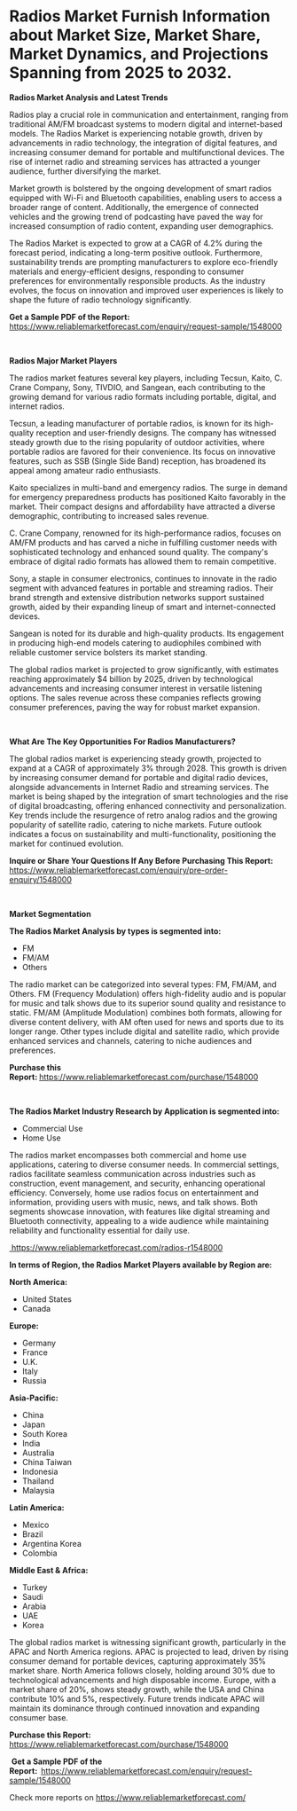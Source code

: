 <p><h1>Radios Market Furnish Information about Market Size, Market Share, Market Dynamics, and Projections Spanning from 2025 to 2032.</h1></p><p><strong>Radios Market Analysis and Latest Trends</strong></p>
<p><p>Radios play a crucial role in communication and entertainment, ranging from traditional AM/FM broadcast systems to modern digital and internet-based models. The Radios Market is experiencing notable growth, driven by advancements in radio technology, the integration of digital features, and increasing consumer demand for portable and multifunctional devices. The rise of internet radio and streaming services has attracted a younger audience, further diversifying the market.</p><p>Market growth is bolstered by the ongoing development of smart radios equipped with Wi-Fi and Bluetooth capabilities, enabling users to access a broader range of content. Additionally, the emergence of connected vehicles and the growing trend of podcasting have paved the way for increased consumption of radio content, expanding user demographics. </p><p>The Radios Market is expected to grow at a CAGR of 4.2% during the forecast period, indicating a long-term positive outlook. Furthermore, sustainability trends are prompting manufacturers to explore eco-friendly materials and energy-efficient designs, responding to consumer preferences for environmentally responsible products. As the industry evolves, the focus on innovation and improved user experiences is likely to shape the future of radio technology significantly.</p></p>
<p><strong>Get a Sample PDF of the Report:&nbsp;</strong> <a href="https://www.reliablemarketforecast.com/enquiry/request-sample/1548000?utm_campaign=2280&utm_medium=2&utm_source=Github&utm_content=ia&utm_term=08022025&utm_id=radios">https://www.reliablemarketforecast.com/enquiry/request-sample/1548000</a></p>
<p>&nbsp;</p>
<p><strong>Radios Major Market Players</strong></p>
<p><p>The radios market features several key players, including Tecsun, Kaito, C. Crane Company, Sony, TIVDIO, and Sangean, each contributing to the growing demand for various radio formats including portable, digital, and internet radios.</p><p>Tecsun, a leading manufacturer of portable radios, is known for its high-quality reception and user-friendly designs. The company has witnessed steady growth due to the rising popularity of outdoor activities, where portable radios are favored for their convenience. Its focus on innovative features, such as SSB (Single Side Band) reception, has broadened its appeal among amateur radio enthusiasts.</p><p>Kaito specializes in multi-band and emergency radios. The surge in demand for emergency preparedness products has positioned Kaito favorably in the market. Their compact designs and affordability have attracted a diverse demographic, contributing to increased sales revenue.</p><p>C. Crane Company, renowned for its high-performance radios, focuses on AM/FM products and has carved a niche in fulfilling customer needs with sophisticated technology and enhanced sound quality. The company's embrace of digital radio formats has allowed them to remain competitive.</p><p>Sony, a staple in consumer electronics, continues to innovate in the radio segment with advanced features in portable and streaming radios. Their brand strength and extensive distribution networks support sustained growth, aided by their expanding lineup of smart and internet-connected devices.</p><p>Sangean is noted for its durable and high-quality products. Its engagement in producing high-end models catering to audiophiles combined with reliable customer service bolsters its market standing. </p><p>The global radios market is projected to grow significantly, with estimates reaching approximately $4 billion by 2025, driven by technological advancements and increasing consumer interest in versatile listening options. The sales revenue across these companies reflects growing consumer preferences, paving the way for robust market expansion.</p></p>
<p>&nbsp;</p>
<p><strong>What Are The Key Opportunities For Radios Manufacturers?</strong></p>
<p><p>The global radios market is experiencing steady growth, projected to expand at a CAGR of approximately 3% through 2028. This growth is driven by increasing consumer demand for portable and digital radio devices, alongside advancements in Internet Radio and streaming services. The market is being shaped by the integration of smart technologies and the rise of digital broadcasting, offering enhanced connectivity and personalization. Key trends include the resurgence of retro analog radios and the growing popularity of satellite radio, catering to niche markets. Future outlook indicates a focus on sustainability and multi-functionality, positioning the market for continued evolution.</p></p>
<p><strong>Inquire or Share Your Questions If Any Before Purchasing This Report:</strong> <a href="https://www.reliablemarketforecast.com/enquiry/pre-order-enquiry/1548000?utm_campaign=2280&utm_medium=2&utm_source=Github&utm_content=ia&utm_term=08022025&utm_id=radios">https://www.reliablemarketforecast.com/enquiry/pre-order-enquiry/1548000</a></p>
<p>&nbsp;</p>
<p><strong>Market Segmentation</strong></p>
<p><strong>The Radios Market Analysis by types is segmented into:</strong></p>
<p><ul><li>FM</li><li>FM/AM</li><li>Others</li></ul></p>
<p><p>The radio market can be categorized into several types: FM, FM/AM, and Others. FM (Frequency Modulation) offers high-fidelity audio and is popular for music and talk shows due to its superior sound quality and resistance to static. FM/AM (Amplitude Modulation) combines both formats, allowing for diverse content delivery, with AM often used for news and sports due to its longer range. Other types include digital and satellite radio, which provide enhanced services and channels, catering to niche audiences and preferences.</p></p>
<p><strong>Purchase this Report:&nbsp;</strong><a href="https://www.reliablemarketforecast.com/purchase/1548000?utm_campaign=2280&utm_medium=2&utm_source=Github&utm_content=ia&utm_term=08022025&utm_id=radios">https://www.reliablemarketforecast.com/purchase/1548000</a></p>
<p>&nbsp;</p>
<p><strong>The Radios Market Industry Research by Application is segmented into:</strong></p>
<p><ul><li>Commercial Use</li><li>Home Use</li></ul></p>
<p><p>The radios market encompasses both commercial and home use applications, catering to diverse consumer needs. In commercial settings, radios facilitate seamless communication across industries such as construction, event management, and security, enhancing operational efficiency. Conversely, home use radios focus on entertainment and information, providing users with music, news, and talk shows. Both segments showcase innovation, with features like digital streaming and Bluetooth connectivity, appealing to a wide audience while maintaining reliability and functionality essential for daily use.</p></p>
<p><a href="https://www.reliablemarketforecast.com/radios-r1548000?utm_campaign=2280&utm_medium=2&utm_source=Github&utm_content=ia&utm_term=08022025&utm_id=radios">&nbsp;https://www.reliablemarketforecast.com/radios-r1548000</a></p>
<p><strong>In terms of Region, the Radios Market Players available by Region are:</strong></p>
<p>
    <p> <strong> North America: </strong>
        <ul>
            <li>United States</li>
            <li>Canada</li>
        </ul>
        </p> 
    <p> <strong> Europe: </strong>
        <ul>
            <li>Germany</li>
            <li>France</li>
            <li>U.K.</li>
            <li>Italy</li>
            <li>Russia</li>
        </ul>
        </p> 
    <p> <strong> Asia-Pacific: </strong>
        <ul>
            <li>China</li>
            <li>Japan</li>
            <li>South Korea</li>
            <li>India</li>
            <li>Australia</li>
            <li>China Taiwan</li>
            <li>Indonesia</li>
            <li>Thailand</li>
            <li>Malaysia</li>
        </ul>
        </p> 
    <p> <strong> Latin America: </strong>
        <ul>
            <li>Mexico</li>
            <li>Brazil</li>
            <li>Argentina Korea</li>
            <li>Colombia</li>
        </ul>
        </p> 
    <p> <strong> Middle East & Africa: </strong>
        <ul>
            <li>Turkey</li>
            <li>Saudi</li>
            <li>Arabia</li>
            <li>UAE</li>
            <li>Korea</li>
        </ul>
    </p>
    </p>
<p><p>The global radios market is witnessing significant growth, particularly in the APAC and North America regions. APAC is projected to lead, driven by rising consumer demand for portable devices, capturing approximately 35% market share. North America follows closely, holding around 30% due to technological advancements and high disposable income. Europe, with a market share of 20%, shows steady growth, while the USA and China contribute 10% and 5%, respectively. Future trends indicate APAC will maintain its dominance through continued innovation and expanding consumer base.</p></p>
<p><strong>Purchase this Report: </strong><a href="https://www.reliablemarketforecast.com/purchase/1548000?utm_campaign=2280&utm_medium=2&utm_source=Github&utm_content=ia&utm_term=08022025&utm_id=radios">https://www.reliablemarketforecast.com/purchase/1548000</a></p>
<p>&nbsp;<strong>Get a Sample PDF of the Report:&nbsp;&nbsp;</strong><a href="https://www.reliablemarketforecast.com/enquiry/request-sample/1548000?utm_campaign=2280&utm_medium=2&utm_source=Github&utm_content=ia&utm_term=08022025&utm_id=radios">https://www.reliablemarketforecast.com/enquiry/request-sample/1548000</a></p>
<p><strong></strong></p>
<p>Check more reports on <a href="https://www.reliablemarketforecast.com/?utm_campaign=2280&utm_medium=2&utm_source=Github&utm_content=ia&utm_term=08022025&utm_id=radios">https://www.reliablemarketforecast.com/</a></p>